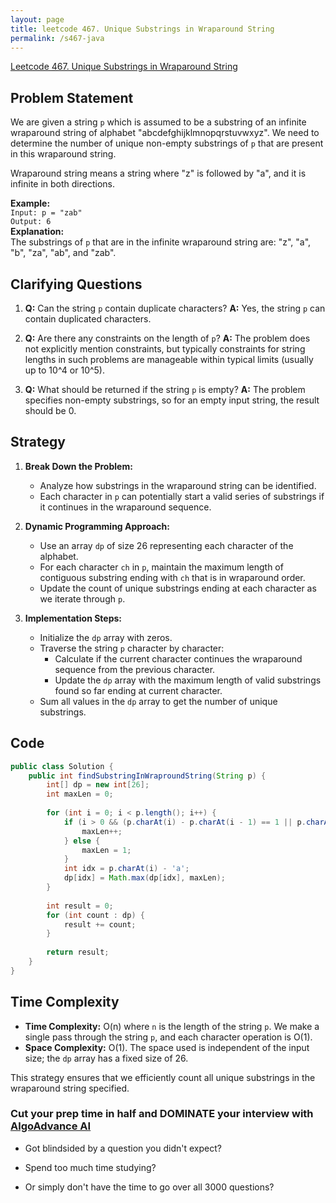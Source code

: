 ```yaml
---
layout: page
title: leetcode 467. Unique Substrings in Wraparound String
permalink: /s467-java
---
```

[Leetcode 467. Unique Substrings in Wraparound String](https://algoadvance.github.io/algoadvance/l467)
## Problem Statement

We are given a string `p` which is assumed to be a substring of an infinite wraparound string of alphabet "abcdefghijklmnopqrstuvwxyz". We need to determine the number of unique non-empty substrings of `p` that are present in this wraparound string.

Wraparound string means a string where "z" is followed by "a", and it is infinite in both directions.

**Example:**  
`Input: p = "zab"`  
`Output: 6`  
**Explanation:**  
The substrings of `p` that are in the infinite wraparound string are: "z", "a", "b", "za", "ab", and "zab".

## Clarifying Questions
1. **Q:** Can the string `p` contain duplicate characters?
   **A:** Yes, the string `p` can contain duplicated characters.

2. **Q:** Are there any constraints on the length of `p`?
   **A:** The problem does not explicitly mention constraints, but typically constraints for string lengths in such problems are manageable within typical limits (usually up to 10^4 or 10^5).

3. **Q:** What should be returned if the string `p` is empty?
   **A:** The problem specifies non-empty substrings, so for an empty input string, the result should be 0.

## Strategy

1. **Break Down the Problem:**
   - Analyze how substrings in the wraparound string can be identified.
   - Each character in `p` can potentially start a valid series of substrings if it continues in the wraparound sequence.

2. **Dynamic Programming Approach:**
   - Use an array `dp` of size 26 representing each character of the alphabet.
   - For each character `ch` in `p`, maintain the maximum length of contiguous substring ending with `ch` that is in wraparound order.
   - Update the count of unique substrings ending at each character as we iterate through `p`.

3. **Implementation Steps:**
   - Initialize the `dp` array with zeros.
   - Traverse the string `p` character by character:
     - Calculate if the current character continues the wraparound sequence from the previous character.
     - Update the `dp` array with the maximum length of valid substrings found so far ending at current character.
   - Sum all values in the `dp` array to get the number of unique substrings.

## Code

```java
public class Solution {
    public int findSubstringInWraproundString(String p) {
        int[] dp = new int[26];
        int maxLen = 0;
        
        for (int i = 0; i < p.length(); i++) {
            if (i > 0 && (p.charAt(i) - p.charAt(i - 1) == 1 || p.charAt(i - 1) - p.charAt(i) == 25)) {
                maxLen++;
            } else {
                maxLen = 1;
            }
            int idx = p.charAt(i) - 'a';
            dp[idx] = Math.max(dp[idx], maxLen);
        }
        
        int result = 0;
        for (int count : dp) {
            result += count;
        }
        
        return result;
    }
}
```

## Time Complexity

- **Time Complexity:** O(n) where `n` is the length of the string `p`. We make a single pass through the string `p`, and each character operation is O(1).
- **Space Complexity:** O(1). The space used is independent of the input size; the `dp` array has a fixed size of 26.

This strategy ensures that we efficiently count all unique substrings in the wraparound string specified.


### Cut your prep time in half and DOMINATE your interview with [AlgoAdvance AI](https://algoAdvance.com)

- Got blindsided by a question you didn't expect?

- Spend too much time studying?

- Or simply don't have the time to go over all 3000 questions?


